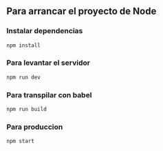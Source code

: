 ## Para arrancar el proyecto de Node

### Instalar dependencias
```bash
npm install
```

### Para levantar el servidor
```bash
npm run dev
```

### Para transpilar con babel
```bash
npm run build
```

### Para produccion
```bash
npm start
```

